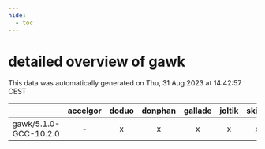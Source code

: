 ```yaml
---
hide:
  - toc
---
```


detailed overview of gawk
=========================


This data was automatically generated on Thu, 31 Aug 2023 at 14:42:57 CEST  

| |accelgor|doduo|donphan|gallade|joltik|skitty|swalot|victini|
| :---: | :---: | :---: | :---: | :---: | :---: | :---: | :---: | :---: |
|gawk/5.1.0-GCC-10.2.0|-|x|x|x|x|x|x|x|
